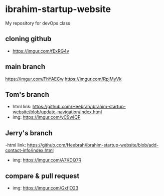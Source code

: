 # ibrahim-startup-website
My repository for devOps class

## cloning github
- https://imgur.com/fExRG4v

## main branch
https://imgur.com/FhYAECw
https://imgur.com/RpjMyVk

## Tom's branch
- html link: https://github.com/Heebrah/ibrahim-startup-website/blob/update-navigation/index.html
- img: https://imgur.com/yC9wIQP

## Jerry's branch
-html link: https://github.com/Heebrah/ibrahim-startup-website/blob/add-contact-info/index.html
- img: https://imgur.com/A7KDQ7R

## compare & pull request
- img: https://imgur.com/GxfjO23